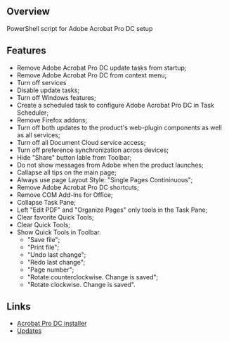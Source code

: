 ## Overview
PowerShell script for Adobe Acrobat Pro DC setup

## Features
- Remove Adobe Acrobat Pro DC update tasks from startup;
- Remove Adobe Acrobat Pro DC from context menu;
- Turn off services
- Disable update tasks;
- Turn off Windows features;
- Create a scheduled task to configure Adobe Acrobat Pro DC in Task Scheduler;
- Remove Firefox addons;
- Turn off both updates to the product's web-plugin components as well as all services;
- Turn off all Document Cloud service access;
- Turn off preference synchronization across devices;
- Hide "Share" button lable from Toolbar;
- Do not show messages from Adobe when the product launches;
- Callapse all tips on the main page;
- Always use page Layout Style: "Single Pages Contininuous";
- Remove Adobe Acrobat Pro DC shortcuts;
- Remove COM Add-Ins for Office;
- Collapse Task Pane;
- Left "Edit PDF" and "Organize Pages" only tools in the Task Pane;
- Clear favorite Quick Tools;
- Clear Quick Tools;
- Show Quick Tools in Toolbar.
  - "Save file";
  - "Print file";
  - "Undo last change";
  - "Redo last change";
  - "Page number";
  - "Rotate counterclockwise. Change is saved";
  - "Rotate clockwise. Change is saved".

## Links
- [Acrobat Pro DC installer](https://helpx.adobe.com/acrobat/kb/acrobat-dc-downloads.html)
- [Updates](https://supportdownloads.adobe.com/product.jsp?product=1&platform=Windows)
